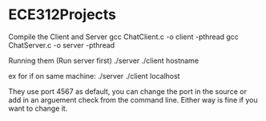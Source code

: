 # ECE312Projects


Compile the Client and Server
gcc ChatClient.c -o client -pthread
gcc ChatServer.c -o server -pthread

Running them (Run server first)
./server
./client hostname

ex for if on same machine: 
./server
./client localhost

They use port 4567 as default, you can change the port in the source or 
add in an arguement check from the command line. Either way is fine if you
want to change it.
